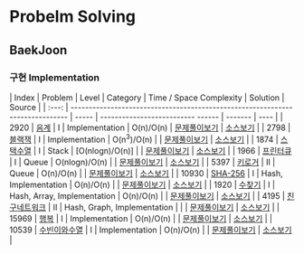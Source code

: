 # Probelm Solving 

## BaekJoon

### 구현 Implementation

| Index | Problem                                                                       | Level | Category    | Time / Space Complexity                                                                                                                                      | Solution	| Source	|
| :---: | ----------------------------------------------------------------------------- | ----- | -------------------------- ------ | ------- | ---- |
| 2920  | [음계](https://www.acmicpc.net/problem/2920)									| Ⅰ 	| Implementation 					| O(n)/O(n)
| [문제풀이보기](http://dawoonjeong.com/algorithm-problem-solving-baekjoon-2920/)  |  [소스보기](https://github.com/iamdawoonjeong/java-datastructure-algorithm/blob/master/java-algorithm-problem-solving/src/baekjoon/problem2920/Main.java)  |
| 2798  | [블랙잭](https://www.acmicpc.net/problem/2798)									| Ⅰ 	| Implementation 					| O(n<sup>3</sup>)/O(n) |
| [문제풀이보기](http://dawoonjeong.com/algorithm-problem-solving-baekjoon-2798/)  |  [소스보기](https://github.com/iamdawoonjeong/java-datastructure-algorithm/blob/master/java-algorithm-problem-solving/src/baekjoon/problem2798/Main.java)  |
| 1874  | [스택수열](https://www.acmicpc.net/problem/1874)								| Ⅰ 	| Stack				 				| [O(nlogn)/O(n)] |
| [문제풀이보기](http://dawoonjeong.com/algorithm-problem-solving-baekjoon-1874/)  |  [소스보기](https://github.com/iamdawoonjeong/java-datastructure-algorithm/blob/master/java-algorithm-problem-solving/src/baekjoon/problem1874/Main.java)  |
| 1966  | [프린터큐](https://www.acmicpc.net/problem/1966)								| Ⅰ 	| Queue 							| O(nlogn)/O(n) |
| [문제풀이보기](http://dawoonjeong.com/algorithm-problem-solving-baekjoon-1966/)  |  [소스보기](https://github.com/iamdawoonjeong/java-datastructure-algorithm/blob/master/java-algorithm-problem-solving/src/baekjoon/problem1966/Main.java)  |
| 5397  | [키로거](https://www.acmicpc.net/problem/5397)									| Ⅱ 	| Queue 							| O(n)/O(n) |
| [문제풀이보기](http://dawoonjeong.com/algorithm-problem-solving-baekjoon-5397/)  |  [소스보기](https://github.com/iamdawoonjeong/java-datastructure-algorithm/blob/master/java-algorithm-problem-solving/src/baekjoon/problem5397/Main.java)  |
| 10930 | [SHA-256](https://www.acmicpc.net/problem/10930)								| Ⅰ 	| Hash, Implementation 				| O(n)/O(n) |
| [문제풀이보기](http://dawoonjeong.com/algorithm-problem-solving-baekjoon-10930/)  |  [소스보기](https://github.com/iamdawoonjeong/java-datastructure-algorithm/blob/master/java-algorithm-problem-solving/src/baekjoon/problem10930/Main.java)  |
| 1920  | [수찾기](https://www.acmicpc.net/problem/1920)									| Ⅰ 	| Hash, Array, Implementation 		| O(n)/O(n) |
| [문제풀이보기](http://dawoonjeong.com/algorithm-problem-solving-baekjoon-1920/)  |  [소스보기](https://github.com/iamdawoonjeong/java-datastructure-algorithm/blob/master/java-algorithm-problem-solving/src/baekjoon/problem1920/Main.java)  |
| 4195  | [친구네트워크](https://www.acmicpc.net/problem/4195)							| Ⅱ 	| Hash, Graph, Implementation 		|  |
| [문제풀이보기](http://dawoonjeong.com/algorithm-problem-solving-baekjoon-4195/)  |  [소스보기](https://github.com/iamdawoonjeong/java-datastructure-algorithm/blob/master/java-algorithm-problem-solving/src/baekjoon/problem4195/Main.java)  |
| 15969 | [행복](https://www.acmicpc.net/problem/15969)									| Ⅰ 	| Implementation					| O(n)/O(n) |
| [문제풀이보기](http://dawoonjeong.com/algorithm-problem-solving-baekjoon-15969/)  |  [소스보기](https://github.com/iamdawoonjeong/java-datastructure-algorithm/blob/master/java-algorithm-problem-solving/src/baekjoon/problem15969/Main.java)  |
| 10539 | [수빈이와수열](https://www.acmicpc.net/problem/10539)							| Ⅰ 	| Implementation 					| O(n)/O(n) |
| [문제풀이보기](http://dawoonjeong.com/algorithm-problem-solving-baekjoon-10539/)  |  [소스보기](https://github.com/iamdawoonjeong/java-datastructure-algorithm/blob/master/java-algorithm-problem-solving/src/baekjoon/problem10539/Main.java)  |
